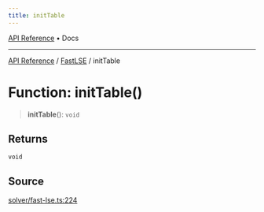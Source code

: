 ```yaml
---
title: initTable
---
```


[API Reference](/docs/api/) • Docs

***

[API Reference](/docs/api/) / [FastLSE](/docs/api/namespaces/FastLSE/) / initTable

# Function: initTable()

> **initTable**(): `void`

## Returns

`void`

## Source

[solver/fast-lse.ts:224](https://github.com/BrouxtForce/cubelib/blob/72117884834c9a330d7870c13642ec7c97dbc128/src/solver/fast-lse.ts#L224)
